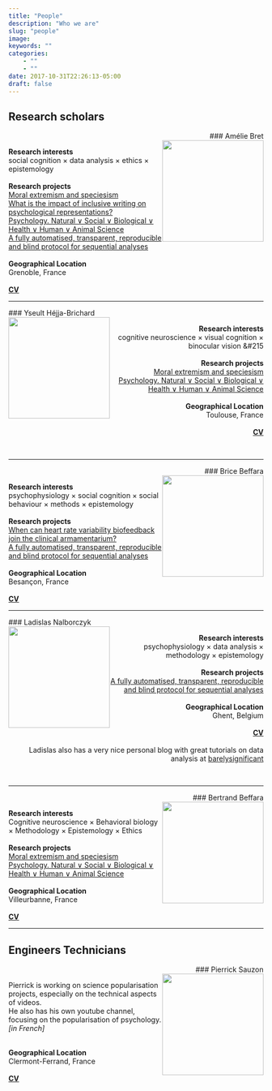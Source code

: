 ```yaml
---
title: "People"
description: "Who we are"
slug: "people"
image:
keywords: ""
categories: 
    - ""
    - ""
date: 2017-10-31T22:26:13-05:00
draft: false
---
```


## Research scholars

<a name="amelie"></a>
<div style="text-align: right">
### Amélie Bret
</div>
<img style="float: right;" src="/img/amelie.jpg" height="200">

<a aria-label="Send email" href="mailto:mailto:amelie.bret@slowpen.science"><i class="icon fa fa-envelope"></i></a>
<a aria-label="My Twitter" target="_blank" href="https://twitter.com/amebret"><i class="icon fa fa-twitter" aria-hidden="true"></i></a>
<a aria-label="My OSF" target="_blank" href="https://osf.io/zg3e4"><i class="icon ai ai-osf" aria-hidden="true"></i></a>
<a aria-label="My RG" target="_blank" href="https://www.researchgate.net/profile/Amelie_Bret"><i class="icon ai ai-researchgate" aria-hidden="true"></i></a>
<a aria-label="My Scholar" target="_blank"
href="https://scholar.google.com/citations?user=YrZQG_wAAAAJ&hl=en"><i class="icon ai ai-google-scholar" aria-hidden="true"></i></a>


**Research interests**  
social cognition &#215; data analysis &#215; ethics &#215; epistemology  
<br/>
**Research projects**  
<a href="/projects#moral" target="_blank">Moral extremism and speciesism</a>  
<a href="/projects#inclusive" target="_blank">What is the impact of inclusive writing on psychological representations?</a>  
<a href="/projects#psychology" target="_blank">Psychology. Natural &or; Social &or; Biological &or; Health &or; Human &or; Animal Science</a>  
<a href="/projects#automation" target="_blank">A fully automatised, transparent, reproducible and blind protocol for sequential analyses</a>  
<br/>
**Geographical Location**  
Grenoble, France  
<br/>
<a href="/img/cv_Amelie_Bret.pdf" target="_blank"><b>CV</b></a>
<br/>

------------------

<a name="yseult"></a>
<div style="text-align: left">
### Yseult Héjja-Brichard
</div>
<img style="float: left;" src="/img/yseult.jpg"  height="200">

<div style="text-align: right">
<a aria-label="Send email" href="mailto:mailto:yseult.hejja@slowpen.science"><i class="icon fa fa-envelope"></i></a>
<a aria-label="My Twitter" target="_blank" href="https://twitter.com/Izzie_Hb"><i class="icon fa fa-twitter" aria-hidden="true"></i></a>
<a aria-label="My OSF" target="_blank" href="https://osf.io/nd82r"><i class="icon ai ai-osf" aria-hidden="true"></i></a>
<a aria-label="My RG" target="_blank" href="https://www.researchgate.net/profile/Yseult_Hejja-Brichard"><i class="icon ai ai-researchgate" aria-hidden="true"></i></a>
<a aria-label="My Scholar" target="_blank" href="https://scholar.google.com/citations?user=B7sULyEAAAAJ&hl=en&oi=ao"><i class="icon ai ai-google-scholar" aria-hidden="true"></i></a>



**Research interests**  
cognitive neuroscience &#215; visual cognition &#215; binocular vision &#215  
<br/>
**Research projects**  
<a href="/projects#moral" target="_blank">Moral extremism and speciesism</a>  
<a href="/projects#psychology" target="_blank">Psychology. Natural &or; Social &or; Biological &or; Health &or; Human &or; Animal Science</a>  
<br/>
**Geographical Location**   
Toulouse, France 
<br/>
<br/>
<a href="https://yseulthb.github.io/pdf/YHejjaBrichard_CVacademic.pdf" target="_blank"><b>CV</b></a>  
</div>
<br/>

------------------

<a name="brice"></a>
<div style="text-align: right">
### Brice Beffara
</div>
<img style="float: right;" src="/img/brice.jpg"  height="200">

<a aria-label="Send email" href="mailto:mailto:brice.beffara@slowpen.science"><i class="icon fa fa-envelope"></i></a>
<a aria-label="My Twitter" target="_blank" href="https://twitter.com/brice_beffara"><i class="icon fa fa-twitter" aria-hidden="true"></i></a>
<a aria-label="My OSF" target="_blank" href="https://osf.io/9qcd4"><i class="icon ai ai-osf" aria-hidden="true"></i></a>
<a aria-label="My RG" target="_blank" href="https://www.researchgate.net/profile/Brice_Beffara"><i class="icon ai ai-researchgate" aria-hidden="true"></i></a>
<a aria-label="My Github" target="_blank" href="https://github.com/bricebeffara"><i class="icon fa fa-github-alt" aria-hidden="true"></i></a>
<a aria-label="My Scholar" target="_blank" href="https://scholar.google.fr/citations?user=v1OCnQ0AAAAJ&hl=fr&oi=ao"><i class="icon ai ai-google-scholar" aria-hidden="true"></i></a>
<a aria-label="My Publons" target="_blank" href="https://publons.com/author/1297698/brice-beffara#profile"><i class="icon ai ai-publons" aria-hidden="true"></i></a>
<a aria-label="My Orcid" target="_blank" href=" https://orcid.org/0000-0002-0586-6650"><i class="icon ai ai-orcid" aria-hidden="true"></i></a>


**Research interests**  
psychophysiology &#215; social cognition &#215; social behaviour &#215; methods &#215; epistemology   
<br/>
**Research projects**  
<a href="/projects#hrvb" target="_blank"> When can heart rate variability biofeedback join the clinical armamentarium?</a>  
<a href="/projects#automation" target="_blank">A fully automatised, transparent, reproducible and blind protocol for sequential analyses</a>  
<br/>
**Geographical Location**  
Besançon, France  
<br/>
<a href="/img/cv_Brice_Beffara.pdf" target="_blank"><b>CV</b></a>
<br/>

------------------

<a name="ladislas"></a>
<div style="text-align: left">
### Ladislas Nalborczyk
</div>
<img style="float: left;" src="/img/ladislas.jpg"  height="200">

<div style="text-align: right">
<a aria-label="Send email" href="mailto:mailto:ladislas.nalborczyk@slowpen.science"><i class="icon fa fa-envelope"></i></a>
<a aria-label="My Twitter" target="_blank" href="https://twitter.com/lnalborczyk"><i class="icon fa fa-twitter" aria-hidden="true"></i></a>
<a aria-label="My OSF" target="_blank" href="https://osf.io/ba8xt"><i class="icon ai ai-osf" aria-hidden="true"></i></a>
<a aria-label="My Github" target="_blank" href="https://github.com/lnalborczyk"><i class="icon fa fa-github-alt" aria-hidden="true"></i></a>
<a aria-label="My Scholar" target="_blank"
href="https://scholar.google.com/citations?user=na-dkLYAAAAJ&hl=en"><i class="icon ai ai-google-scholar" aria-hidden="true"></i></a>


**Research interests**  
psychophysiology &#215; data analysis &#215; methodology &#215; epistemology  
<br/>
**Research projects**  
<a href="/projects#automation" target="_blank">A fully automatised, transparent, reproducible and blind protocol for sequential analyses</a>  
<br/>
**Geographical Location**  
Ghent, Belgium  
<br/>
<a href="http://www.barelysignificant.com/pdf/cv.pdf" target="_blank"><b>CV</b></a>  
<br/>
Ladislas also has a very nice personal blog with great tutorials on data analysis at <a href="http://www.barelysignificant.com/" target="_blank">barelysignificant</a>
</div>
<br/>

------------------

<a name="bertrand"></a>
<div style="text-align: right">
### Bertrand Beffara
</div>
<img style="float: right;" src="/img/bertrand.jpg"  height="200">

<a aria-label="Send email" href="mailto:mailto:bretrand.beffara@slowpen.science"><i class="icon fa fa-envelope"></i></a>
<a aria-label="My Twitter" target="_blank" href="https://twitter.com/AnnaMileston"><i class="icon fa fa-twitter" aria-hidden="true"></i></a>
<a aria-label="My OSF" target="_blank" href="https://osf.io/fa2g7/"><i class="icon ai ai-osf" aria-hidden="true"></i></a>
<a aria-label="My RG" target="_blank" href="https://www.researchgate.net/profile/Bertrand_Beffara"><i class="icon ai ai-researchgate" aria-hidden="true"></i></a>  

**Research interests**  
Cognitive neuroscience &#215; Behavioral biology &#215; Methodology &#215; Epistemology &#215; Ethics  
<br/>
**Research projects**  
<a href="/projects#moral" target="_blank">Moral extremism and speciesism</a>  
<a href="/projects#psychology" target="_blank">Psychology. Natural &or; Social &or; Biological &or; Health &or; Human &or; Animal Science</a>  
<br/>
**Geographical Location**  
Villeurbanne, France  
<br/>
<a href="/img/CV_BEFFARA_Bertrand.pdf" target="_blank"><b>CV</b></a>
<br/>

------------------

## Engineers Technicians

<a name="pierrick"></a>
<div style="text-align: right">
### Pierrick Sauzon
</div>
<img style="float: right;" src="/img/pierrick.jpg"  height="200">

<a aria-label="Send email" href="mailto:mailto:pierrick.sauzon@slowpen.science"><i class="icon fa fa-envelope"></i></a>
<a aria-label="My Twitter" target="_blank" href="https://twitter.com/Psynect"><i class="icon fa fa-twitter" aria-hidden="true"></i></a></p>


Pierrick is working on science popularisation projects, especially on the technical aspects of videos.  
He also has his own youtube channel, focusing on the popularisation of psychology. *[in French]* <a aria-label="My Youtube" target="_blank" href="https://www.youtube.com/channel/UCwWCBw7M0kskNlv0coVP53w?sub_confirmation=1"><i class="icon fa fa-youtube" aria-hidden="true"></i></a></p>
<br/>
**Geographical Location**  
Clermont-Ferrand, France  
<br/>
<a href="https://www.linkedin.com/in/pierricksauzon/" target="_blank"><b>CV</b></a>
<br/>